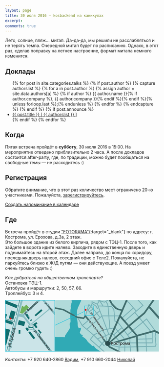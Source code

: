 ```yaml
---
layout: page
title: 30 июля 2016 — kosbackend на каникулах
excerpt: 
comments: true
---
```


Лето, солнце, пляж… митап. Да-да-да, мы решили не расслабляться и не терять темпа.
Очередной митап будет по расписанию. Однако, в этот раз, сделав поправку на летнее настроение,
формат митапа немного изменится.


Доклады
-------

<ul class="post-list">
{% for post in site.categories.talks %}
  {% if post.author %}
    {% capture authorslist %}
      {% for a in post.author %}
        {% assign author = site.data.authors[a] %}
        {% if author %} {{ author.name }}{% if author.company %}, {{ author.company }}{% endif %}{% endif %}{% unless forloop.last %};{% endunless %}
      {% endfor %}
    {% endcapture %}
  {% endif %}
  {% if post.announce %}
  <li><a href="{{ site.url }}{{ post.url }}">{{ post.title }} [ {{ authorslist }} ]</a></li>
  {% endif %}
{% endfor %}
</ul>

Когда
-----

Пятая встреча пройдёт в **субботу**, 30 июля 2016 в 15:00.
На мероприятие отведено приблизительно 2 часа.
А после докладов состоится after-party, где, по традиции, можно будет пообщаться на свободные темы — не расходитесь :)

Регистрация
-----------

Обратите внимание, что в этот раз количество мест ограничено 20-ю участниками. Пожалуйста, [зарегистрируйтесь][register].

<p><a class="fa fa-calendar" href="webcal://kosbackend.ru/register/kosbackend.ics"> Создать напоминание в календаре</a></p>

Где
---

Встреча пройдёт в студии ["FOTORAMA"][fotorama]{:target="_blank"} по адресу: г. Кострома, ул. Ерохова, д.3а, 2 этаж.<br>
Это большое здание из белого кирпича, рядом с ТЭЦ-1.
После того, как зайдете в ворота идите налево. Заходите в единственную дверь и поднимайтесь
на второй этаж. Далее направо, до конца по коридору, последняя дверь налево, соседний офис с Теле2.
Пожалуйста, не паркуйтесь близко к Ж/Д путям — они действующие. А поезд умеет очень громко гудеть :)

*Как добраться на общественном транспорте?*<br>
Остановка ТЭЦ-1.<br>
Автобусы и маршрутки: 2, 50, 57, 66.<br>
Троллейбус: 3 и 4.<br>

![Карта проезда](/images/fotorama-map.jpg)

*Контакты:* +7 920 640-2860 <a href="mailto:euphoria.vi@gmail.com">Вадим</a>, +7 910 660-2044 <a href="mailto:n.druzhinin@it-kostroma.ru ">Николай</a>

<!--
<ul class="post-list">
{% for post in site.posts limit:10 %} 
  <li><article><a href="{{ site.url }}{{ post.url }}">{{ post.title }} <span class="entry-date"><time datetime="{{ post.date | date_to_xmlschema }}">{{ post.date | date: "%B %d, %Y" }}</time></span></a></article></li>
{% endfor %}
</ul>
-->

[register]: /register/
[tensor]: http://tensor.ru/
[hotel-ring]: http://www.kostroma-goldenring.ru/contacts/
[fotorama]: http://fotorama.su/contacts
[speakers]: /speakers/
[vote-oleg]: /blog/generators-or-gpu/
[vote-pavel]: /blog/derby-or-loadspeed/
